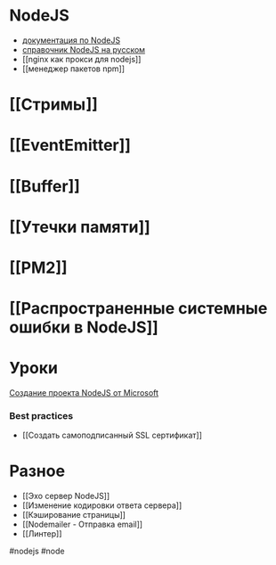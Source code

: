 # NodeJS
- [документация по NodeJS](https://nodejs.org/ru/docs/)
- [справочник NodeJS на русском](https://nodejsdev.ru/)
- [[nginx как прокси для nodejs]]
- [[менеджер пакетов npm]]

# [[Стримы]]
# [[EventEmitter]]
# [[Buffer]]
# [[Утечки памяти]]
# [[PM2]]

# [[Распространенные системные ошибки в NodeJS]]

# Уроки
[Создание проекта NodeJS от Microsoft](https://docs.microsoft.com/ru-ru/learn/modules/create-nodejs-project-dependencies/)

### Best practices
- [[Создать самоподписанный SSL сертификат]]


# Разное
- [[Эхо сервер NodeJS]]
- [[Изменение кодировки ответа сервера]]
- [[Кэширование страницы]]
- [[Nodemailer - Отправка email]]
- [[Линтер]]

#nodejs #node